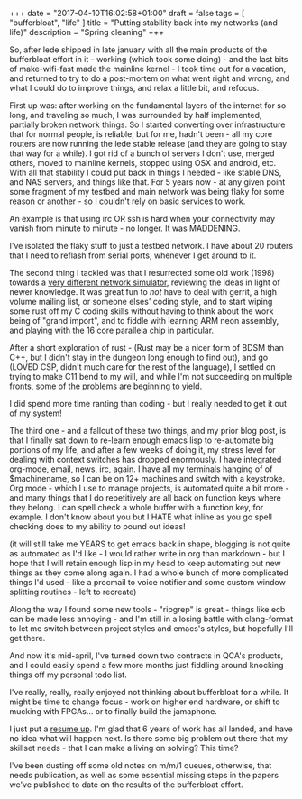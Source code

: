 +++
date = "2017-04-10T16:02:58+01:00"
draft = false
tags = [ "bufferbloat", "life" ]
title = "Putting stability back into my networks (and life)"
description = "Spring cleaning"
+++

So, after lede shipped in late january with all the main products of
the bufferbloat effort in it - working (which took some doing) - and
the last bits of make-wifi-fast made the mainline kernel - I took time
out for a vacation, and returned to try to do a post-mortem on what
went right and wrong, and what I could do to improve things, and relax
a little bit, and refocus.

First up was: after working on the fundamental layers of the internet
for so long, and traveling so much, I was surrounded by half
implemented, partially broken network things. So I started converting
over infrastructure that for normal people, is reliable, but for me,
hadn't been - all my core routers are now running the lede stable
release (and they are going to stay that way for a while). I got rid
of a bunch of servers I don't use, merged others, moved to mainline
kernels, stopped using OSX and android, etc. With all that stability I
could put back in things I needed - like stable DNS, and NAS servers,
and things like that. For 5 years now - at any given point some
fragment of my testbed and main network was being flaky for some
reason or another - so I couldn't rely on basic services to work.

An example is that using irc OR ssh is hard when your connectivity may
vanish from minute to minute - no longer. It was MADDENING.

I've isolated the flaky stuff to just a testbed network. I have about
20 routers that I need to reflash from serial ports, whenever I get
around to it.

The second thing I tackled was that I resurrected some old work (1998)
towards
a
[very different network simulator](https://github.com/dtaht/libv6/blob/master/erm/doc/philosophy.org),
reviewing the ideas in light of newer knowledge. It was great fun to
*not* have to deal with gerrit, a high volume mailing list, or someone
elses' coding style, and to start wiping some rust off my C coding
skills without having to think about the work being of "grand import",
and to fiddle with learning ARM neon assembly, and playing with the 16
core parallela chip in particular.

After a short exploration of rust - (Rust may be a nicer form of BDSM
than C++, but I didn't stay in the dungeon long enough to find out),
and go (LOVED CSP, didn't much care for the rest of the language), I
settled on trying to make C11 bend to my will, and while I'm not
succeeding on multiple fronts, some of the problems are beginning to
yield.

I did spend more time ranting than coding - but I really needed to get
it out of my system!

The third one - and a fallout of these two things, and my prior blog
post, is that I finally sat down to re-learn enough emacs lisp to
re-automate big portions of my life, and after a few weeks of doing
it, my stress level for dealing with context switches has dropped
enormously. I have integrated org-mode, email, news, irc, again. I
have all my terminals hanging of of $machinename, so I can be on 12+
machines and switch with a keystroke. Org mode - which I use to manage
projects, is automated quite a bit more - and many things that I do
repetitively are all back on function keys where they belong. I can
spell check a whole buffer with a function key, for example. I don't
know about you but I HATE what inline as you go spell checking does to
my ability to pound out ideas!

(it will still take me YEARS to get emacs back in shape, blogging is
not quite as automated as I'd like - I would rather write in org than
markdown - but I hope that I will retain enough lisp in my head to
keep automating out new things as they come along again. I had a whole
bunch of more complicated things I'd used - like a procmail to voice
notifier and some custom window splitting routines - left to recreate)

Along the way I found some new tools - "ripgrep" is great - things
like ecb can be made less annoying - and I'm still in a losing battle
with clang-format to let me switch between project styles and emacs's
styles, but hopefully I'll get there.

And now it's mid-april, I've turned down two contracts in QCA's
products, and I could easily spend a few more months just fiddling
around knocking things off my personal todo list.

I've really, really, really enjoyed not thinking about bufferbloat for
a while. It might be time to change focus - work on higher end
hardware, or shift to mucking with FPGAs... or to finally build the
jamaphone.

I just put a [resume up](https://plus.google.com/u/0/107942175615993706558/posts/VP5hVjfn35G). I'm glad that 6 years of work has all landed,
and have no idea what will happen next. Is there some big problem out
there that my skillset needs - that I can make a living on solving?
This time?

I've been dusting off some old notes on m/m/1 queues, otherwise, that
needs publication, as well as some essential missing steps in the
papers we've published to date on the results of the bufferbloat
effort.
